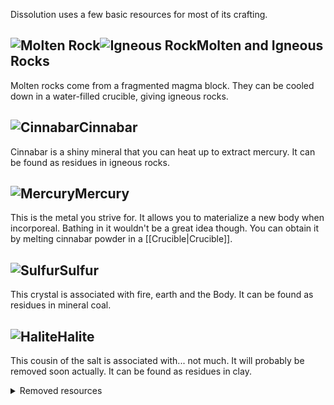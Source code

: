 Dissolution uses a few basic resources for most of its crafting.

## ![Molten Rock](https://github.com/Pyrofab/Dissolution/blob/1.12.2/src/main/resources/assets/dissolution/textures/items/mineral/molten_rock.png)![Igneous Rock](https://github.com/Pyrofab/Dissolution/blob/experimental/src/main/resources/assets/dissolution/textures/items/mineral/igneous_rock.png)Molten and Igneous Rocks
Molten rocks come from a fragmented magma block. They can be cooled down in a water-filled crucible, giving igneous rocks.

## ![Cinnabar](https://github.com/Pyrofab/Dissolution/blob/1.12.2/src/main/resources/assets/dissolution/textures/items/mineral/cinnabar.png)Cinnabar
Cinnabar is a shiny mineral that you can heat up to extract mercury. It can be found as residues in igneous rocks.

## ![Mercury](https://github.com/Pyrofab/Dissolution/blob/1.12.2/src/main/resources/assets/dissolution/textures/items/jars/mercury_jar.png)Mercury
This is the metal you strive for. It allows you to materialize a new body when incorporeal. Bathing in it wouldn't be a great idea though. You can obtain it by melting cinnabar powder in a [[Crucible|Crucible]].

## ![Sulfur](https://github.com/Pyrofab/Dissolution/blob/1.12.2/src/main/resources/assets/dissolution/textures/items/mineral/sulfur.png)Sulfur
This crystal is associated with fire, earth and the Body. It can be found as residues in mineral coal.

## ![Halite](https://github.com/Pyrofab/Dissolution/blob/1.12.2/src/main/resources/assets/dissolution/textures/items/mineral/halite.png)Halite
This cousin of the salt is associated with... not much. It will probably be removed soon actually. It can be found as residues in clay.

<details>
  <summary>Removed resources</summary>

    Ectoplasm
    This material was dropped by [[lost souls|Lost-Soul]] upon death. Its only purpose was to be refined into ectoplasma through the use of the crystallizer. Removed in 0.5.

    Ectoplasma
    This is the result of the above transformation. Being more tangible than its raw counterpart, it can be used in a few recipes such as the [[Eye of the Undead|Eye-of-the-Undead]] or to create a Soul Gem. Removed in 0.5.

    Soul in a Bottle
    For some reasons, souls don't seem to be able to exit glass bottles. This behaviour allows you to safely store the souls you obtained through extraction from soul sand or harvesting from live entities. Replaced by the will o'wisp in a jar in 0.5.

    Soul Gem
    This weird component is what you obtain when you fuse crystallized, ectoplasmic material with a still uncorrupted soul. The soul inside is trapped inside the gem, making it unfit for more traditional uses but, interestingly, it acts as a catalyst with player souls. This is put to use with the creation of burials and mercurius' waystones.
</details>
